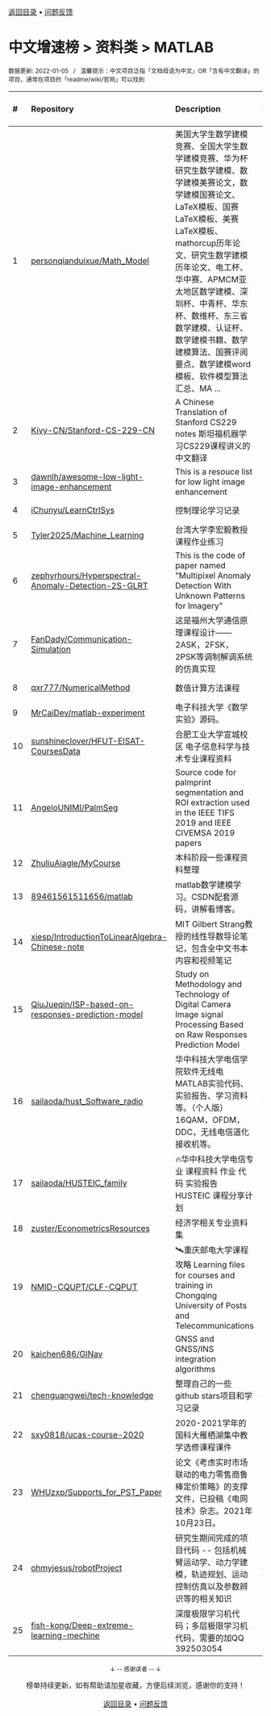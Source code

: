 <a href="https://gitee.com/GrowingGit/GitHub-Chinese-Top-Charts#github中文排行榜">返回目录</a> • <a href="/content/docs/feedback.md">问题反馈</a>

# 中文增速榜 > 资料类 > MATLAB
<sub>数据更新: 2022-01-05&nbsp;&nbsp;&nbsp;/&nbsp;&nbsp;&nbsp;温馨提示：中文项目泛指「文档母语为中文」OR「含有中文翻译」的项目，通常在项目的「readme/wiki/官网」可以找到</sub>

|#|Repository|Description|Stars|Average daily growth|Updated|
|:-|:-|:-|:-|:-|:-|
|1|[personqianduixue/Math_Model](https://gitee.com/personqianduixue/Math_Model)|美国大学生数学建模竞赛、全国大学生数学建模竞赛、华为杯研究生数学建模、数学建模美赛论文，数学建模国赛论文、LaTeX模板、国赛LaTeX模板、美赛LaTeX模板、mathorcup历年论文、研究生数学建模历年论文、电工杯、华中赛、APMCM亚太地区数学建模、深圳杯、中青杯、华东杯、数维杯、东三省数学建模、认证杯、数学建模书籍、数学建模算法、国赛评阅要点、数学建模word模板、软件模型算法汇总、MA ...|359|4|2021-12-09|
|2|[Kivy-CN/Stanford-CS-229-CN](https://gitee.com/Kivy-CN/Stanford-CS-229-CN)|A Chinese Translation of Stanford CS229 notes 斯坦福机器学习CS229课程讲义的中文翻译|2967|2|2021-11-24|
|3|[dawnlh/awesome-low-light-image-enhancement](https://gitee.com/dawnlh/awesome-low-light-image-enhancement)|This is a resouce list for low light image enhancement|345|1|2021-11-11|
|4|[iChunyu/LearnCtrlSys](https://gitee.com/iChunyu/LearnCtrlSys)|控制理论学习记录|3|0|2021-12-08|
|5|[Tyler2025/Machine_Learning](https://gitee.com/Tyler2025/Machine_Learning)|台湾大学李宏毅教授课程作业练习|9|0|2021-09-02|
|6|[zephyrhours/Hyperspectral-Anomaly-Detection-2S-GLRT](https://gitee.com/zephyrhours/Hyperspectral-Anomaly-Detection-2S-GLRT)|This is the code of paper named "Multipixel Anomaly Detection With Unknown Patterns for  Imagery"|8|0|2021-09-28|
|7|[FanDady/Communication-Simulation](https://gitee.com/FanDady/Communication-Simulation)|这是福州大学通信原理课程设计——2ASK，2FSK，2PSK等调制解调系统的仿真实现|5|0|2021-07-20|
|8|[qxr777/NumericalMethod](https://gitee.com/qxr777/NumericalMethod)|数值计算方法课程|17|0|2021-11-15|
|9|[MrCaiDev/matlab-experiment](https://gitee.com/MrCaiDev/matlab-experiment)|电子科技大学《数学实验》源码。|2|0|2021-12-08|
|10|[sunshineclover/HFUT-EISAT-CoursesData](https://gitee.com/sunshineclover/HFUT-EISAT-CoursesData)|合肥工业大学宣城校区 电子信息科学与技术专业课程资料|5|0|2022-01-02|
|11|[AngeloUNIMI/PalmSeg](https://gitee.com/AngeloUNIMI/PalmSeg)|Source code for palmprint segmentation and ROI extraction used in the IEEE TIFS 2019 and IEEE CIVEMSA 2019 papers|15|0|2021-09-06|
|12|[ZhuliuAiagle/MyCourse](https://gitee.com/ZhuliuAiagle/MyCourse)|本科阶段一些课程资料整理|11|0|2021-08-23|
|13|[89461561511656/matlab](https://gitee.com/89461561511656/matlab)|matlab数学建模学习。CSDN配套源码，讲解看博客。|2|0|2021-10-29|
|14|[xiesp/IntroductionToLinearAlgebra-Chinese-note](https://gitee.com/xiesp/IntroductionToLinearAlgebra-Chinese-note)|MIT  Gilbert Strang教授的线性导数导论笔记，包含全中文书本内容和视频笔记|5|0|2021-07-15|
|15|[QiuJueqin/ISP-based-on-responses-prediction-model](https://gitee.com/QiuJueqin/ISP-based-on-responses-prediction-model)|Study on Methodology and Technology of Digital Camera Image signal Processing Based on Raw Responses Prediction Model|26|0|2021-10-09|
|16|[sailaoda/hust_Software_radio](https://gitee.com/sailaoda/hust_Software_radio)|华中科技大学电信学院软件无线电MATLAB实验代码、实验报告、学习资料等。（个人版）16QAM，OFDM，DDC，无线电信道化接收机等。|4|0|2021-09-20|
|17|[sailaoda/HUSTEIC_family](https://gitee.com/sailaoda/HUSTEIC_family)|🔥华中科技大学电信专业 课程资料 作业 代码 实验报告 HUSTEIC 课程分享计划 |6|0|2021-09-20|
|18|[zuster/EconometricsResources](https://gitee.com/zuster/EconometricsResources)|经济学相关专业资料集|37|0|2021-12-16|
|19|[NMID-CQUPT/CLF-CQPUT](https://gitee.com/NMID-CQUPT/CLF-CQPUT)|🛰重庆邮电大学课程攻略 Learning files for courses and training in  Chongqing University of Posts and Telecommunications|60|0|2021-11-13|
|20|[kaichen686/GINav](https://gitee.com/kaichen686/GINav)|GNSS and GNSS/INS integration algorithms|40|0|2021-12-05|
|21|[chenguangwei/tech-knowledge](https://gitee.com/chenguangwei/tech-knowledge)|整理自己的一些 github stars项目和学习记录|4|0|2021-09-17|
|22|[sxy0818/ucas-course-2020](https://gitee.com/sxy0818/ucas-course-2020)|2020-2021学年的国科大雁栖湖集中教学选修课程课件|10|0|2021-08-28|
|23|[WHUzxp/Supports_for_PST_Paper](https://gitee.com/WHUzxp/Supports_for_PST_Paper)|论文《考虑实时市场联动的电力零售商鲁棒定价策略》的支撑文件，已投稿《电网技术》杂志。2021年10月23日。|9|0|2021-10-28|
|24|[ohmyjesus/robotProject](https://gitee.com/ohmyjesus/robotProject)|研究生期间完成的项目代码 -- 包括机械臂运动学、动力学建模，轨迹规划、运动控制仿真以及参数辨识等的相关知识|4|0|2021-12-14|
|25|[fish-kong/Deep-extreme-learning-mechine](https://gitee.com/fish-kong/Deep-extreme-learning-mechine)|深度极限学习机代码；多层极限学习机代码，需要的加QQ 392503054|6|0|2021-12-29|

<div align="center">
    <p><sub>↓ -- 感谢读者 -- ↓</sub></p>
    榜单持续更新，如有帮助请加星收藏，方便后续浏览，感谢你的支持！
</div>

<br/>

<div align="center"><a href="https://gitee.com/GrowingGit/GitHub-Chinese-Top-Charts#github中文排行榜">返回目录</a> • <a href="/content/docs/feedback.md">问题反馈</a></div>
